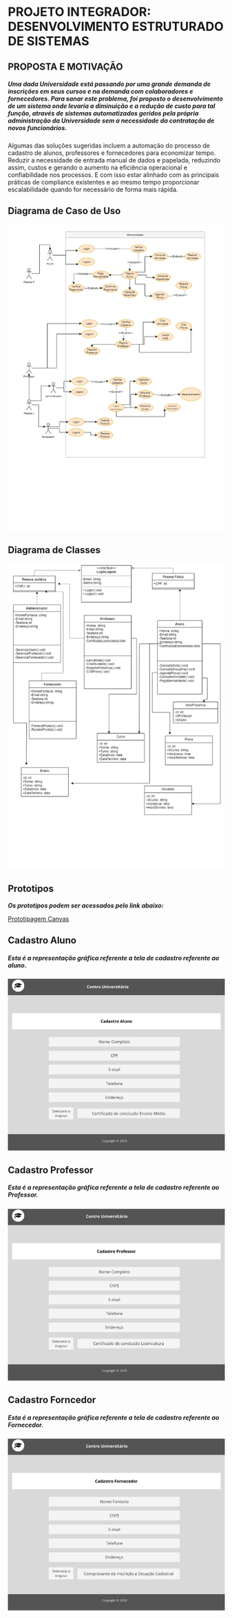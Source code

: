 # PROJETO INTEGRADOR: DESENVOLVIMENTO ESTRUTURADO DE SISTEMAS 

## PROPOSTA E MOTIVAÇÃO
##### Uma dada Universidade está passando por uma grande demanda de inscrições em seus cursos e na demanda com colaboradores e fornecedores. Para sanar este problema, foi proposto o desenvolvimento de um sistema onde levaria a diminuição e a redução de custo para tal função, através  de sistemas automatizados geridos pela própria administração da Universidade sem a necessidade da contratação de novos funcionários.
Algumas das soluções sugeridas incluem a  automação do  processo de cadastro de alunos, professores e fornecedores para economizar tempo. Reduzir a necessidade de entrada manual de dados e papelada, reduzindo assim,  custos e gerando o aumento  na eficiência operacional e  confiabilidade nos processos. E com isso estar alinhado com as principais práticas de compliance existentes e ao mesmo tempo proporcionar escalabilidade quando for necessário de forma mais rápida.

## Diagrama de Caso de Uso

![scrre](/UML/Universidade_Caso_de_Uso.png)


## Diagrama de Classes

![scrre](/UML/Universidade_Classe.png)


## Prototipos 

***Os prototipos podem ser acessados pelo link abaixo:*** <p></p>
[Prototipagem Canvas](https://document-export.canva.com/ftsJU/DAFy3zftsJU/34/preview/0001.png?X-Amz-Algorithm=AWS4-HMAC-SHA256&X-Amz-Credential=AKIAQYCGKMUHWDTJW6UD%2F20231031%2Fus-east-1%2Fs3%2Faws4_request&X-Amz-Date=20231031T122606Z&X-Amz-Expires=46782&X-Amz-Signature=9c608ec784c5ee0903a547745f277aa73a83ca3ef9f1060a5e69f6ccb335ec0f&X-Amz-SignedHeaders=host&response-expires=Wed%2C%2001%20Nov%202023%2001%3A25%3A48%20GMT)



## Cadastro Aluno

##### Esta é a representação gráfica referente a tela de cadastro referente ao aluno.



![scrre](/Prototipos/CadastroAluno.png)


## Cadastro Professor

##### Esta é a representação gráfica referente a tela de cadastro referente ao Professor.



![scrre](/Prototipos/CadastroProfessor.png)

## Cadastro Forncedor

##### Esta é a representação gráfica referente a tela de cadastro referente ao Fornecedor.



![scrre](/Prototipos/CadastroFornecedor.png)
